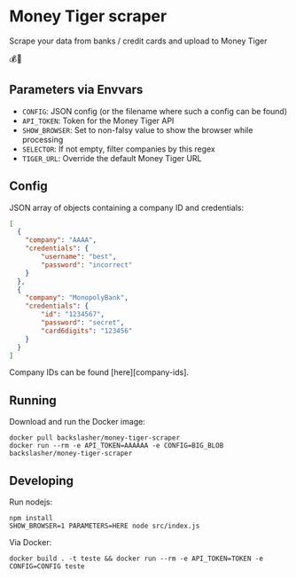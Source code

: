 # Money Tiger scraper
Scrape your data from banks / credit cards and upload to Money Tiger

💰️🐯

## Parameters via Envvars
* `CONFIG`: JSON config (or the filename where such a config can be found)
* `API_TOKEN`: Token for the Money Tiger API
* `SHOW_BROWSER`: Set to non-falsy value to show the browser while processing
* `SELECTOR`: If not empty, filter companies by this regex
* `TIGER_URL`: Override the default Money Tiger URL

## Config

JSON array of objects containing a company ID and credentials:

```json
[
  {
    "company": "AAAA",
    "credentials": {
        "username": "best",
        "password": "incorrect"
    }
  },
  {
    "company": "MonopolyBank",
    "credentials": {
        "id": "1234567",
        "password": "secret",
        "card6digits": "123456"
    }
  }
]
```

Company IDs can be found [here][company-ids].

## Running
Download and run the Docker image:
```
docker pull backslasher/money-tiger-scraper
docker run --rm -e API_TOKEN=AAAAAA -e CONFIG=BIG_BLOB backslasher/money-tiger-scraper
```

## Developing
Run nodejs:
```
npm install
SHOW_BROWSER=1 PARAMETERS=HERE node src/index.js
```
Via Docker:
```
docker build . -t teste && docker run --rm -e API_TOKEN=TOKEN -e CONFIG=CONFIG teste
```

[dompany-ids]: https://github.com/eshaham/israeli-bank-scrapers/blob/82d6277d348180e5d61ad52f19fff23b0834fc5d/src/definitions.ts#L5-L22
